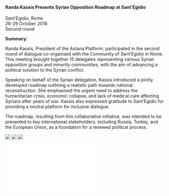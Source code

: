 <h4>Randa Kassis Presents Syrian Opposition Roadmap at Sant’Egidio</h4>

Sant’Egidio, Rome  
26-29 October 2018  
Second round

<b>Summary:</b>

Randa Kassis, President of the Astana Platform, participated in the second round of dialogue co-organised with the Community of Sant’Egidio in Rome. This meeting brought together 15 delegates representing various Syrian opposition groups and minority communities, with the aim of advancing a political solution to the Syrian conflict.

Speaking on behalf of the Syrian delegation, Kassis introduced a jointly developed roadmap outlining a realistic path towards national reconstruction. She emphasised the urgent need to address the humanitarian crisis, economic collapse, and lack of medical care affecting Syrians after years of war. Kassis also expressed gratitude to Sant’Egidio for providing a neutral platform for inclusive dialogue. 

The roadmap, resulting from this collaborative initiative, was intended to be presented to key international stakeholders, including Russia, Turkey, and the European Union, as a foundation for a renewed political process.


![](14.JPG)
![](15.jpeg)
![](16.JPG)

![](17.pdf)
<p></p>
